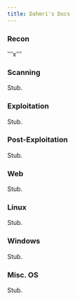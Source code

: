 ```yaml
---
title: Dahmri's Docs
---
```


### Recon

'''x'''

### Scanning

Stub.

### Exploitation

Stub.

### Post-Exploitation

Stub.

### Web

Stub.

### Linux

Stub.

### Windows

Stub.

### Misc. OS

Stub.
